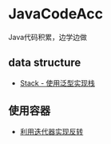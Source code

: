 # JavaCodeAcc
Java代码积累，边学边做
## data structure
- [Stack - 使用泛型实现栈](./src/ds/Stack.java)
## 使用容器
- [利用迭代器实现反转](./src/containers/Reverse.java)
